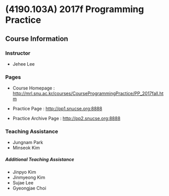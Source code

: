 # (4190.103A) 2017f Programming Practice

## Course Information

### Instructor
  - Jehee Lee

### Pages
  - Course Homepage : http://mrl.snu.ac.kr/courses/CourseProgrammingPractice/PP_2017fall.htm

  - Practice Page : http://pp1.snucse.org:8888

  - Practice Archive Page : http://pp2.snucse.org:8888



### Teaching Assistance

  - Jungnam Park
  - Minseok Kim

##### Additional Teaching Assistance

  - Jinpyo Kim
  - Jinmyeong Kim
  - Sujae Lee
  - Gyeongjae Choi

